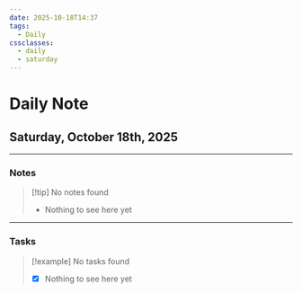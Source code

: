 ```yaml
---
date: 2025-10-18T14:37
tags:
  - Daily
cssclasses:
  - daily
  - saturday
---
```


# Daily Note
## Saturday, October 18th, 2025

***

### Notes
> [!tip] No notes found
> - Nothing to see here yet

***

### Tasks
> [!example] No tasks found
> - [x] Nothing to see here yet